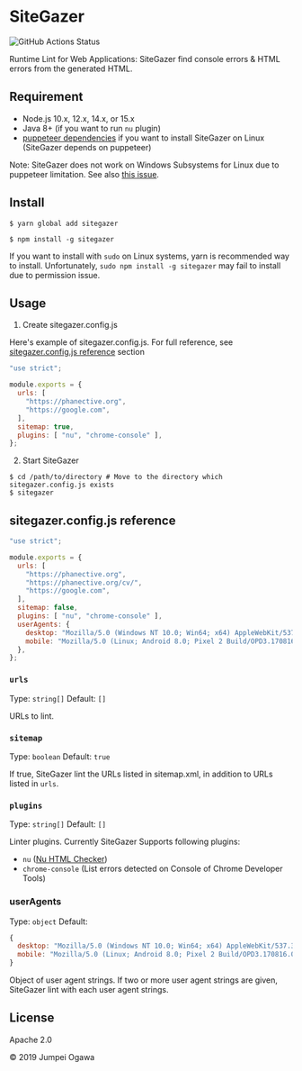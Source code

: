 # SiteGazer

![GitHub Actions Status](https://github.com/phanect/sitegazer/workflows/GitHub%20Actions/badge.svg)

Runtime Lint for Web Applications: SiteGazer find console errors & HTML errors from the generated HTML.

## Requirement

- Node.js 10.x, 12.x, 14.x, or 15.x
- Java 8+ (if you want to run `nu` plugin)
- [puppeteer dependencies](https://github.com/puppeteer/puppeteer/blob/master/docs/troubleshooting.md#chrome-headless-doesnt-launch-on-unix) if you want to install SiteGazer on Linux (SiteGazer depends on puppeteer)

Note: SiteGazer does not work on Windows Subsystems for Linux due to puppeteer limitation. See also [this issue](https://github.com/puppeteer/puppeteer/issues/1837).

## Install

```shell
$ yarn global add sitegazer
```

```shell
$ npm install -g sitegazer
```

If you want to install with `sudo` on Linux systems, yarn is recommended way to install.
Unfortunately, `sudo npm install -g sitegazer` may fail to install due to permission issue.

## Usage

1. Create sitegazer.config.js

Here's example of sitegazer.config.js. For full reference, see [sitegazer.config.js reference](#sitegazerconfigjs-reference) section

```js
"use strict";

module.exports = {
  urls: [
    "https://phanective.org",
    "https://google.com",
  ],
  sitemap: true,
  plugins: [ "nu", "chrome-console" ],
};
```

2. Start SiteGazer

```shell
$ cd /path/to/directory # Move to the directory which sitegazer.config.js exists
$ sitegazer
```

## sitegazer.config.js reference

```js
"use strict";

module.exports = {
  urls: [
    "https://phanective.org",
    "https://phanective.org/cv/",
    "https://google.com",
  ],
  sitemap: false,
  plugins: [ "nu", "chrome-console" ],
  userAgents: {
    desktop: "Mozilla/5.0 (Windows NT 10.0; Win64; x64) AppleWebKit/537.36 (KHTML, like Gecko) Chrome/75.0.3770.142 Safari/537.36",
    mobile: "Mozilla/5.0 (Linux; Android 8.0; Pixel 2 Build/OPD3.170816.012) AppleWebKit/537.36 (KHTML, like Gecko) Chrome/75.0.3770.142 Mobile Safari/537.36"
  },
};
```

### `urls`

Type: `string[]`
Default: `[]`

URLs to lint.

### `sitemap`

Type: `boolean`
Default: `true`

If true, SiteGazer lint the URLs listed in sitemap.xml, in addition to URLs listed in `urls`.

### `plugins`

Type: `string[]`
Default: `[]`

Linter plugins.
Currently SiteGazer Supports following plugins:

- `nu` ([Nu HTML Checker](https://validator.github.io/validator/))
- `chrome-console` (List errors detected on Console of Chrome Developer Tools)

### userAgents

Type: `object`
Default:
```js
{
  desktop: "Mozilla/5.0 (Windows NT 10.0; Win64; x64) AppleWebKit/537.36 (KHTML, like Gecko) Chrome/75.0.3770.142 Safari/537.36",
  mobile: "Mozilla/5.0 (Linux; Android 8.0; Pixel 2 Build/OPD3.170816.012) AppleWebKit/537.36 (KHTML, like Gecko) Chrome/75.0.3770.142 Mobile Safari/537.36",
}
```

Object of user agent strings.
If two or more user agent strings are given, SiteGazer lint with each user agent strings.

## License

Apache 2.0

&copy; 2019 Jumpei Ogawa
